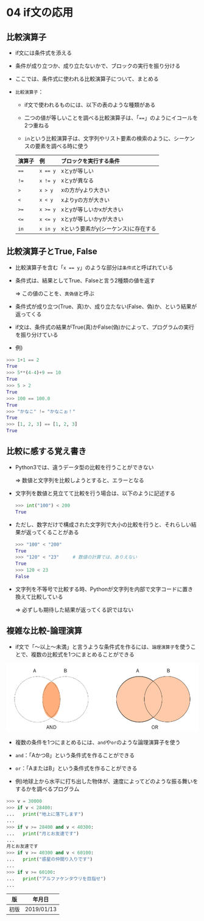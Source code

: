 04 if文の応用
============

## 比較演算子

* if文には条件式を添える

* 条件が成り立つか、成り立たないかで、ブロックの実行を振り分ける

* ここでは、条件式に使われる比較演算子について、まとめる

* `比較演算子`：

  * if文で使われるものには、以下の表のような種類がある

  * 二つの値が等しいことを調べる比較演算子は、「`==`」のようにイコールを2つ重ねる

  * `in`という比較演算子は、文字列やリスト要素の検索のように、シーケンスの要素を調べる時に使う

  |演算子|   例   |ブロックを実行する条件            |
  |-----|--------|:-----------------------------|
  |`==` |`x == y`|xとyが等しい                    |
  |`!=` |`x != y`|xとyが異なる                    |
  | `>` |`x > y` |xの方がyより大きい               |
  | `<` |`x < y` |xよりyの方が大きい               |
  |`>=` |`x >= y`|xとyが等しいかxが大きい           |
  |`<=` |`x <= y`|xとyが等しいかyが大きい           |
  |`in` |`x in y`|xという要素がy(シーケンス)に存在する|



## 比較演算子とTrue, False

* 比較演算子を含む「`x == y`」のような部分は`条件式`と呼ばれている

* 条件式は、結果としてTrue、Falseと言う2種類の値を返す

  => この値のことを、`真偽値`と呼ぶ

* 条件式が成り立つ(True、真)か、成り立たない(False、偽)か、という結果が返ってくる

* if文は、条件式の結果がTrue(真)かFalse(偽)かによって、プログラムの実行を振り分けている

* 例)

```python
>>> 1+1 == 2
True
>>> 5**(4-4)+9 == 10
True
>>> 5 > 2
True
>>> 100 == 100.0
True
>>> "かなこ" != "かなこぉ！"
True
>>> [1, 2, 3] == [1, 2, 3]
True
```



## 比較に感する覚え書き

* Python3では、違うデータ型の比較を行うことができない

  => 数値と文字列を比較しようとすると、エラーとなる

* 文字列を数値と見立てて比較を行う場合は、以下のように記述する

  ```python
  >>> int("100") < 200
  True
  ```

* ただし、数字だけで構成された文字列で大小の比較を行うと、それらしい結果が返ってくることがある

  ```python
  >>> "100" < "200"
  True
  >>> "120" < "23"     # 数値の計算では、ありえない
  True
  >>> 120 < 23
  False
  ```

* 文字列を不等号で比較する時、Pythonが文字列を内部で文字コードに置き換えて比較している

  => 必ずしも期待した結果が返ってくる訳ではない



## 複雑な比較-論理演算

* if文で「〜以上〜未満」と言うような条件式を作るには、`論理演算子`を使うことで、複数の比較式を1つにまとめることができる

![条件の論理演算](./images/条件の論理演算.png)

* 複数の条件を1つにまとめるには、`and`や`or`のような論理演算子を使う

* `and`：「AかつB」という条件式を作ることができる

* `or`：「AまたはB」という条件式を作ることができる

* 例)地球上から水平に打ち出した物体が、速度によってどのような振る舞いをするかを調べるプログラム

```python
>>> v = 30000
>>> if v < 28400:
...   print("地上に落下します")
...
>>> if v >= 28400 and v < 40300:
...   print("月とお友達です")
...
月とお友達です
>>> if v >= 40300 and v < 60100:
...   print("惑星の仲間り入りです")
...
>>> if v >= 60100:
...   print("アルファケンタウリを目指せ")
...
```



| 版 |  年月日   |
|---|----------|
|初版|2019/01/13|
